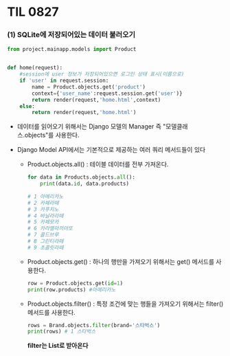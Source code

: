 # TIL 0827

### (1) SQLite에 저장되어있는 데이터 불러오기

```python
from project.mainapp.models import Product


def home(request):
    #session에 user 정보가 저장되어있으면 로그인 상태 표시(이름으로)
    if 'user' in request.session:
        name = Product.objects.get('product')
        context={'user_name':request.session.get('user')}
        return render(request,'home.html',context)
    else:
        return render(request,'home.html')
```



- 데이터를 읽어오기 위해서는 Django 모델의 Manager 즉 "모델클래스.objects"를 사용한다.

- Django Model API에서는 기본적으로 제공하는 여러 쿼리 메서드들이 있다

  - Product.objects.all() : 테이블 데이터를 전부 가져온다. 

    ```python
    for data in Products.objects.all():
    	print(data.id, data.products)
        
    # 1 아메리카노
    # 2 카페라떼
    # 3 카푸치노
    # 4 바닐라라떼
    # 5 카페모카
    # 6 카라멜마끼아또
    # 7 콜드브루
    # 8 그린티라떼
    # 9 초콜릿라떼
    
    ```

  

  - Product.objects.get() : 하나의 행만을 가져오기 위해서는 get() 메서드를 사용한다.

    ```python
    row = Product.objects.get(id=1)
    print(row.products) #아메리카노
    ```

  

  - Product.objects.filter() : 특정 조건에 맞는 행들을 가져오기 위해서는 filter() 메서드를 사용한다.

    ```python
    rows = Brand.objects.filter(brand='스타벅스')
    print(rows) # 1 스타벅스
    ```

    

    **filter는 List로 받아온다**



